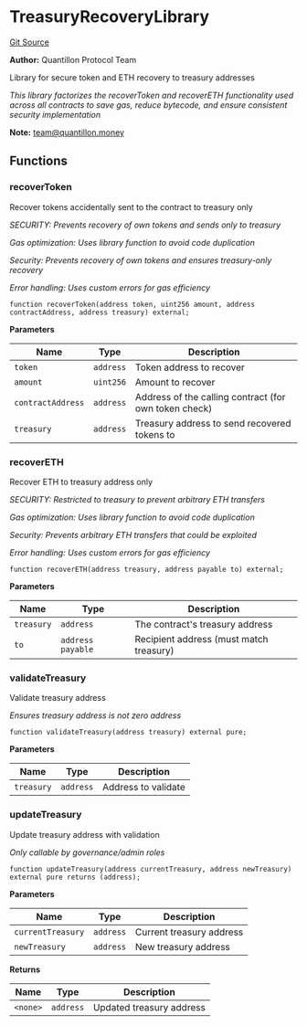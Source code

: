 # TreasuryRecoveryLibrary
[Git Source](https://github.com/Quantillon-Labs/smart-contracts/quantillon-protocol/blob/d412a0619acefb191468f4973a48348275c68bd9/src/libraries/TreasuryRecoveryLibrary.sol)

**Author:**
Quantillon Protocol Team

Library for secure token and ETH recovery to treasury addresses

*This library factorizes the recoverToken and recoverETH functionality used across all contracts
to save gas, reduce bytecode, and ensure consistent security implementation*

**Note:**
team@quantillon.money


## Functions
### recoverToken

Recover tokens accidentally sent to the contract to treasury only

*SECURITY: Prevents recovery of own tokens and sends only to treasury*

*Gas optimization: Uses library function to avoid code duplication*

*Security: Prevents recovery of own tokens and ensures treasury-only recovery*

*Error handling: Uses custom errors for gas efficiency*


```solidity
function recoverToken(address token, uint256 amount, address contractAddress, address treasury) external;
```
**Parameters**

|Name|Type|Description|
|----|----|-----------|
|`token`|`address`|Token address to recover|
|`amount`|`uint256`|Amount to recover|
|`contractAddress`|`address`|Address of the calling contract (for own token check)|
|`treasury`|`address`|Treasury address to send recovered tokens to|


### recoverETH

Recover ETH to treasury address only

*SECURITY: Restricted to treasury to prevent arbitrary ETH transfers*

*Gas optimization: Uses library function to avoid code duplication*

*Security: Prevents arbitrary ETH transfers that could be exploited*

*Error handling: Uses custom errors for gas efficiency*


```solidity
function recoverETH(address treasury, address payable to) external;
```
**Parameters**

|Name|Type|Description|
|----|----|-----------|
|`treasury`|`address`|The contract's treasury address|
|`to`|`address payable`|Recipient address (must match treasury)|


### validateTreasury

Validate treasury address

*Ensures treasury address is not zero address*


```solidity
function validateTreasury(address treasury) external pure;
```
**Parameters**

|Name|Type|Description|
|----|----|-----------|
|`treasury`|`address`|Address to validate|


### updateTreasury

Update treasury address with validation

*Only callable by governance/admin roles*


```solidity
function updateTreasury(address currentTreasury, address newTreasury) external pure returns (address);
```
**Parameters**

|Name|Type|Description|
|----|----|-----------|
|`currentTreasury`|`address`|Current treasury address|
|`newTreasury`|`address`|New treasury address|

**Returns**

|Name|Type|Description|
|----|----|-----------|
|`<none>`|`address`|Updated treasury address|


